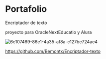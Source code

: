 # Portafolio

Encriptador de texto

proyecto para OracleNextEducatio y Alura


![6c107469-86e1-4a35-af8a-c127be724ae4](https://github.com/Bemontx/Encriptador-texto/assets/101949185/4c6f7c56-7ccb-4684-a63f-80ff74da4f0f)

https://github.com/Bemontx/Encriptador-texto


